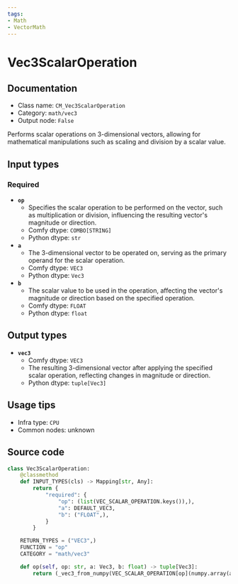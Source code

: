 ```yaml
---
tags:
- Math
- VectorMath
---
```


# Vec3ScalarOperation
## Documentation
- Class name: `CM_Vec3ScalarOperation`
- Category: `math/vec3`
- Output node: `False`

Performs scalar operations on 3-dimensional vectors, allowing for mathematical manipulations such as scaling and division by a scalar value.
## Input types
### Required
- **`op`**
    - Specifies the scalar operation to be performed on the vector, such as multiplication or division, influencing the resulting vector's magnitude or direction.
    - Comfy dtype: `COMBO[STRING]`
    - Python dtype: `str`
- **`a`**
    - The 3-dimensional vector to be operated on, serving as the primary operand for the scalar operation.
    - Comfy dtype: `VEC3`
    - Python dtype: `Vec3`
- **`b`**
    - The scalar value to be used in the operation, affecting the vector's magnitude or direction based on the specified operation.
    - Comfy dtype: `FLOAT`
    - Python dtype: `float`
## Output types
- **`vec3`**
    - Comfy dtype: `VEC3`
    - The resulting 3-dimensional vector after applying the specified scalar operation, reflecting changes in magnitude or direction.
    - Python dtype: `tuple[Vec3]`
## Usage tips
- Infra type: `CPU`
- Common nodes: unknown


## Source code
```python
class Vec3ScalarOperation:
    @classmethod
    def INPUT_TYPES(cls) -> Mapping[str, Any]:
        return {
            "required": {
                "op": (list(VEC_SCALAR_OPERATION.keys()),),
                "a": DEFAULT_VEC3,
                "b": ("FLOAT",),
            }
        }

    RETURN_TYPES = ("VEC3",)
    FUNCTION = "op"
    CATEGORY = "math/vec3"

    def op(self, op: str, a: Vec3, b: float) -> tuple[Vec3]:
        return (_vec3_from_numpy(VEC_SCALAR_OPERATION[op](numpy.array(a), b)),)

```
